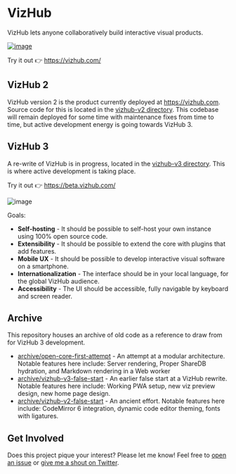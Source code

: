 # VizHub

VizHub lets anyone collaboratively build interactive visual products.

[![image](https://user-images.githubusercontent.com/68416/145478956-cffca1c5-5c28-4bb4-8def-134329aa0975.png)](https://vizhub.com/curran/ad3f8d0a56cb4293864154a7c62719d4?edit=files&file=index.js)

Try it out 👉 https://vizhub.com/

## VizHub 2

VizHub version 2 is the product currently deployed at https://vizhub.com. Source code for this is located in the [vizhub-v2 directory](https://github.com/vizhub-core/vizhub/tree/main/vizhub-v2). This codebase will remain deployed for some time with maintenance fixes from time to time, but active development energy is going towards VizHub 3.

## VizHub 3

A re-write of VizHub is in progress, located in the [vizhub-v3 directory](https://github.com/vizhub-core/vizhub/tree/main/vizhub-v3). This is where active development is taking place.

Try it out 👉 https://beta.vizhub.com/

![image](https://user-images.githubusercontent.com/68416/144443632-db541593-580d-4a29-8eb3-4a106d003d06.png)

Goals:

- **Self-hosting** - It should be possible to self-host your own instance using 100% open source code.
- **Extensibility** - It should be possible to extend the core with plugins that add features.
- **Mobile UX** - It should be possible to develop interactive visual software on a smartphone.
- **Internationalization** - The interface should be in your local language, for the global VizHub audience.
- **Accessibility** - The UI should be accessible, fully navigable by keyboard and screen reader.

## Archive

This repository houses an archive of old code as a reference to draw from for VizHub 3 development.

 * [archive/open-core-first-attempt](https://github.com/vizhub-open-core/vizhub/tree/main/archive/open-core-first-attempt) - An attempt at a modular architecture. Notable features here include: Server rendering, Proper ShareDB hydration, and Markdown rendering in a Web worker
 * [archive/vizhub-v3-false-start](https://github.com/vizhub-open-core/vizhub/tree/main/archive/vizhub-v3-false-start) - An earlier false start at a VizHub rewrite. Notable features here include: Working PWA setup, new viz preview design, new home page design.
 * [archive/vizhub-v2-false-start](https://github.com/vizhub-open-core/vizhub/tree/main/archive/vizhub-v2-false-start) - An ancient effort. Notable features here include: CodeMirror 6 integration, dynamic code editor theming, fonts with ligatures.

## Get Involved
Does this project pique your interest? Please let me know! Feel free to [open an issue](https://github.com/vizhub-open-core/vizhub-ui/issues) or [give me a shout on Twitter](https://twitter.com/currankelleher).
